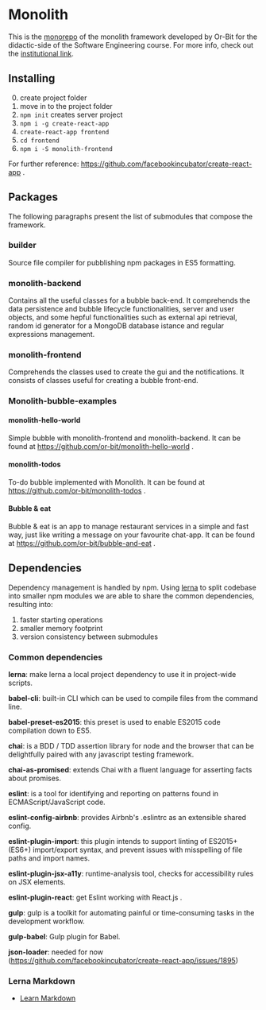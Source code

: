 # Monolith

This is the [monorepo](<https://github.com/babel/babel/blob/master/doc/design/monorepo.md>) of the monolith framework developed by Or-Bit for the didactic-side of the Software Engineering course. For more info, check out the [institutional link](<http://www.math.unipd.it/~tullio/IS-1/2016/>).

## Installing

0) create project folder
1) move in to the project folder
2) `npm init` creates server project
3) `npm i -g create-react-app`
4) `create-react-app frontend`
5) `cd frontend`
6) `npm i -S monolith-frontend`

For further reference: https://github.com/facebookincubator/create-react-app .


## Packages
The following paragraphs present the list of submodules that compose the framework.
### builder
Source file compiler for pubblishing npm packages in ES5 formatting.

### monolith-backend
Contains all the useful classes for a bubble back-end. It comprehends the data persistence and bubble lifecycle functionalities, server and user objects, and some hepful functionalities such as external api retrieval, random id generator for a MongoDB database istance and regular expressions management. 

### monolith-frontend
Comprehends the classes used to create the gui and the notifications.  It consists of classes useful for creating a bubble front-end.

### Monolith-bubble-examples
#### monolith-hello-world
Simple bubble with monolith-frontend and monolith-backend.
It can be found at https://github.com/or-bit/monolith-hello-world .

#### monolith-todos
To-do bubble implemented with Monolith.
It can be found at https://github.com/or-bit/monolith-todos .

#### Bubble & eat
Bubble & eat is an app to manage restaurant services in a simple and fast way, just like writing a message on your favourite chat-app.
It can be found at https://github.com/or-bit/bubble-and-eat .


## Dependencies
Dependency management is handled by npm. Using [lerna](<https://github.com/lerna/lerna>) to split codebase into smaller npm modules we are able to share the common dependencies, resulting into:
1.   faster starting operations
2.   smaller memory footprint
3.   version consistency between submodules

### Common dependencies  

**lerna**: make lerna a local project dependency to use it in project-wide scripts.

**babel-cli**: built-in CLI which can be used to compile files from the command line.

**babel-preset-es2015**:  this preset is used to enable ES2015 code compilation down to ES5.

**chai**:  is a BDD / TDD assertion library for node and the browser that can be delightfully paired with any javascript testing framework.

**chai-as-promised**:  extends Chai with a fluent language for asserting facts about promises.

**eslint**:  is a tool for identifying and reporting on patterns found in ECMAScript/JavaScript code.

**eslint-config-airbnb**:  provides Airbnb's .eslintrc as an extensible shared config.

**eslint-plugin-import**:  this plugin intends to support linting of ES2015+ (ES6+) import/export syntax, and prevent issues with misspelling of file paths and import names. 

**eslint-plugin-jsx-a11y**: runtime-analysis tool, checks for accessibility rules on JSX elements.

**eslint-plugin-react**: get Eslint working  with React.js .

**gulp**:  gulp is a toolkit for automating painful or time-consuming tasks in the development workflow.

**gulp-babel**:  Gulp plugin for Babel.

**json-loader**: needed for now (https://github.com/facebookincubator/create-react-app/issues/1895)


### Lerna Markdown
* [Learn Markdown](https://bitbucket.org/tutorials/markdowndemo)


